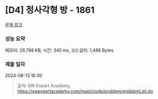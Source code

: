 # [D4] 정사각형 방 - 1861 

[문제 링크](https://swexpertacademy.com/main/code/problem/problemDetail.do?contestProbId=AV5LtJYKDzsDFAXc) 

### 성능 요약

메모리: 29,788 KB, 시간: 345 ms, 코드길이: 1,488 Bytes

### 제출 일자

2024-08-13 16:30



> 출처: SW Expert Academy, https://swexpertacademy.com/main/code/problem/problemList.do